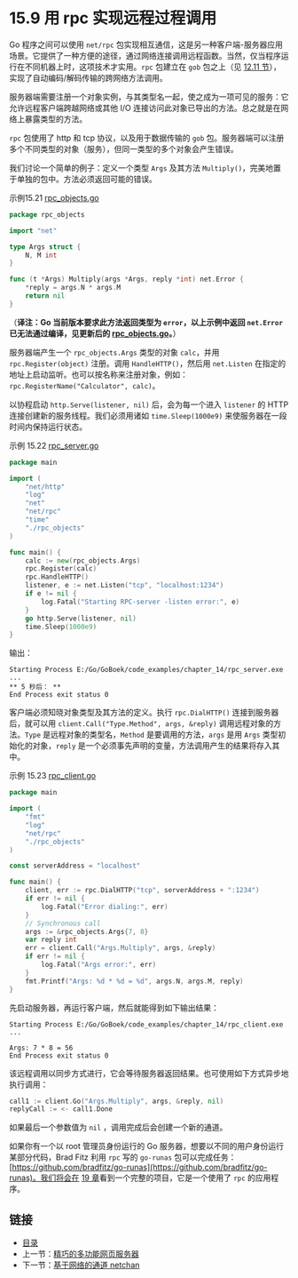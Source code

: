 # 15.9 用 rpc 实现远程过程调用

Go 程序之间可以使用 `net/rpc` 包实现相互通信，这是另一种客户端-服务器应用场景。它提供了一种方便的途径，通过网络连接调用远程函数。当然，仅当程序运行在不同机器上时，这项技术才实用。`rpc` 包建立在 `gob` 包之上（见 [12.11 节](12.11.md)），实现了自动编码/解码传输的跨网络方法调用。

服务器端需要注册一个对象实例，与其类型名一起，使之成为一项可见的服务：它允许远程客户端跨越网络或其他 I/O 连接访问此对象已导出的方法。总之就是在网络上暴露类型的方法。

`rpc` 包使用了 http 和 tcp 协议，以及用于数据传输的 `gob` 包。服务器端可以注册多个不同类型的对象（服务），但同一类型的多个对象会产生错误。

我们讨论一个简单的例子：定义一个类型 `Args` 及其方法 `Multiply()`，完美地置于单独的包中。方法必须返回可能的错误。

示例15.21 [rpc_objects.go](examples/chapter_15/rpc/rpc_objects.go)
```go
package rpc_objects

import "net"

type Args struct {
	N, M int
}

func (t *Args) Multiply(args *Args, reply *int) net.Error {
	*reply = args.N * args.M
	return nil
}
```

（**译注：Go 当前版本要求此方法返回类型为 `error`，以上示例中返回 `net.Error` 已无法通过编译，见更新后的 [rpc_objects.go](examples/chapter_15/rpc_updated/rpc_objects/rpc_objects.go)。**）

服务器端产生一个 `rpc_objects.Args` 类型的对象 `calc`，并用 `rpc.Register(object)` 注册。调用 `HandleHTTP()`，然后用 `net.Listen` 在指定的地址上启动监听。也可以按名称来注册对象，例如：`rpc.RegisterName("Calculator", calc)`。

以协程启动 `http.Serve(listener, nil)` 后，会为每一个进入 `listener` 的 HTTP 连接创建新的服务线程。我们必须用诸如 `time.Sleep(1000e9)` 来使服务器在一段时间内保持运行状态。

示例 15.22 [rpc_server.go](examples/chapter_15/rpc/rpc_server.go)
```go
package main

import (
	"net/http"
	"log"
	"net"
	"net/rpc"
	"time"
	"./rpc_objects"
)

func main() {
	calc := new(rpc_objects.Args)
	rpc.Register(calc)
	rpc.HandleHTTP()
	listener, e := net.Listen("tcp", "localhost:1234")
	if e != nil {
		log.Fatal("Starting RPC-server -listen error:", e)
	}
	go http.Serve(listener, nil)
	time.Sleep(1000e9)
}
```

输出：

	Starting Process E:/Go/GoBoek/code_examples/chapter_14/rpc_server.exe ...
	** 5 秒后： **
	End Process exit status 0

客户端必须知晓对象类型及其方法的定义。执行 `rpc.DialHTTP()` 连接到服务器后，就可以用 `client.Call("Type.Method", args, &reply)` 调用远程对象的方法。`Type` 是远程对象的类型名，`Method` 是要调用的方法，`args` 是用 `Args` 类型初始化的对象，`reply` 是一个必须事先声明的变量，方法调用产生的结果将存入其中。

示例 15.23 [rpc_client.go](examples/chapter_15/rpc/rpc_client.go)
```go
package main

import (
	"fmt"
	"log"
	"net/rpc"
	"./rpc_objects"
)

const serverAddress = "localhost"

func main() {
	client, err := rpc.DialHTTP("tcp", serverAddress + ":1234")
	if err != nil {
		log.Fatal("Error dialing:", err)
	}
	// Synchronous call
	args := &rpc_objects.Args{7, 8}
	var reply int
	err = client.Call("Args.Multiply", args, &reply)
	if err != nil {
		log.Fatal("Args error:", err)
	}
	fmt.Printf("Args: %d * %d = %d", args.N, args.M, reply)
}
```

先启动服务器，再运行客户端，然后就能得到如下输出结果：

	Starting Process E:/Go/GoBoek/code_examples/chapter_14/rpc_client.exe ...
	
	Args: 7 * 8 = 56
	End Process exit status 0

该远程调用以同步方式进行，它会等待服务器返回结果。也可使用如下方式异步地执行调用：
```go
call1 := client.Go("Args.Multiply", args, &reply, nil)
replyCall := <- call1.Done
```

如果最后一个参数值为 `nil` ，调用完成后会创建一个新的通道。

如果你有一个以 root 管理员身份运行的 Go 服务器，想要以不同的用户身份运行某部分代码，Brad Fitz 利用 `rpc` 写的 `go-runas` 包可以完成任务：[https://github.com/bradfitz/go-runas](https://github.com/bradfitz/go-runas)。我们将会在 [19 章](19.0.md)看到一个完整的项目，它是一个使用了 `rpc` 的应用程序。

## 链接

- [目录](directory.md)
- 上一节：[精巧的多功能网页服务器](15.8.md)
- 下一节：[基于网络的通道 netchan](15.10.md)
